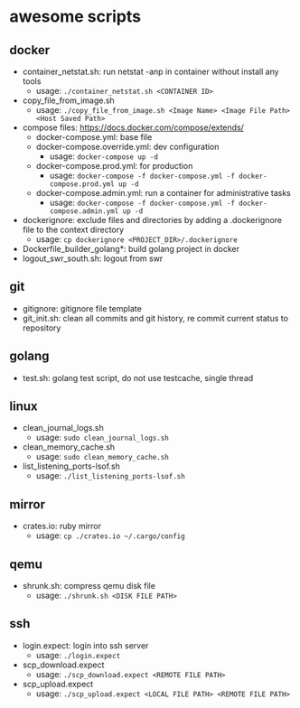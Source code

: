 # awesome scripts

## docker
* container_netstat.sh: run netstat -anp in container without install any tools
  * usage: `./container_netstat.sh <CONTAINER ID>`
* copy_file_from_image.sh
  * usage: `./copy_file_from_image.sh <Image Name> <Image File Path> <Host Saved Path>`
* compose files: https://docs.docker.com/compose/extends/
  * docker-compose.yml: base file
  * docker-compose.override.yml: dev configuration
    * usage: `docker-compose up -d`
  * docker-compose.prod.yml: for production
    * usage: `docker-compose -f docker-compose.yml -f docker-compose.prod.yml up -d`
  * docker-compose.admin.yml: run a container for administrative tasks
    * usage: `docker-compose -f docker-compose.yml -f docker-compose.admin.yml up -d`
* dockerignore: exclude files and directories by adding a .dockerignore file to the context directory
  * usage: `cp dockerignore <PROJECT_DIR>/.dockerignore`
* Dockerfile_builder_golang*: build golang project in docker
* logout_swr_south.sh: logout from swr

## git
* gitignore: gitignore file template
* git_init.sh: clean all commits and git history, re commit current status to repository

## golang
* test.sh: golang test script, do not use testcache, single thread

## linux
* clean_journal_logs.sh
  * usage: `sudo clean_journal_logs.sh`
* clean_memory_cache.sh
  * usage: `sudo clean_memory_cache.sh`
* list_listening_ports-lsof.sh
  * usage: `./list_listening_ports-lsof.sh`

## mirror
* crates.io: ruby mirror
  * usage: `cp ./crates.io ~/.cargo/config`

## qemu
* shrunk.sh: compress qemu disk file
  * usage: `./shrunk.sh <DISK FILE PATH>`

## ssh
* login.expect: login into ssh server
  * usage: `./login.expect`
* scp_download.expect
  * usage: `./scp_download.expect <REMOTE FILE PATH>`
* scp_upload.expect
  * usage: `./scp_upload.expect <LOCAL FILE PATH> <REMOTE FILE PATH>`
